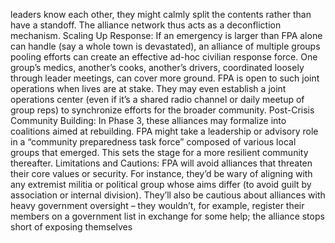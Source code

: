 leaders know each other, they might calmly split the contents rather than have a standoff. The alliance network thus acts as a deconfliction mechanism. Scaling Up Response: If an emergency is larger than FPA alone can handle (say a whole town is devastated), an alliance of multiple groups pooling efforts can create an effective ad-hoc civilian response force. One group’s medics, another’s cooks, another’s drivers, coordinated loosely through leader meetings, can cover more ground. FPA is open to such joint operations when lives are at stake. They may even establish a joint operations center (even if it’s a shared radio channel or daily meetup of group reps) to synchronize efforts for the broader community. Post-Crisis Community Building: In Phase 3, these alliances may formalize into coalitions aimed at rebuilding. FPA might take a leadership or advisory role in a “community preparedness task force” composed of various local groups that emerged. This sets the stage for a more resilient community thereafter. Limitations and Cautions: FPA will avoid alliances that threaten their core values or security. For instance, they’d be wary of aligning with any extremist militia or political group whose aims differ (to avoid guilt by association or internal division). They’ll also be cautious about alliances with heavy government oversight – they wouldn’t, for example, register their members on a government list in exchange for some help; the alliance stops short of exposing themselves